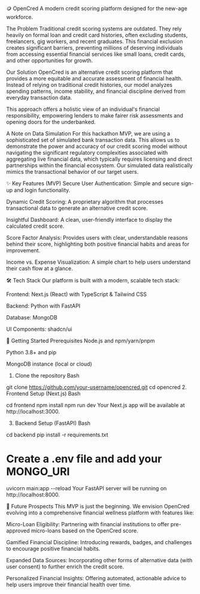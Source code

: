 🪙 OpenCred
A modern credit scoring platform designed for the new-age workforce.

The Problem
Traditional credit scoring systems are outdated. They rely heavily on formal loan and credit card histories, often excluding students, freelancers, gig workers, and recent graduates. This financial exclusion creates significant barriers, preventing millions of deserving individuals from accessing essential financial services like small loans, credit cards, and other opportunities for growth.

Our Solution
OpenCred is an alternative credit scoring platform that provides a more equitable and accurate assessment of financial health. Instead of relying on traditional credit histories, our model analyzes spending patterns, income stability, and financial discipline derived from everyday transaction data.

This approach offers a holistic view of an individual's financial responsibility, empowering lenders to make fairer risk assessments and opening doors for the underbanked.

A Note on Data Simulation
For this hackathon MVP, we are using a sophisticated set of simulated bank transaction data. This allows us to demonstrate the power and accuracy of our credit scoring model without navigating the significant regulatory complexities associated with aggregating live financial data, which typically requires licensing and direct partnerships within the financial ecosystem. Our simulated data realistically mimics the transactional behavior of our target users.

✨ Key Features (MVP)
Secure User Authentication: Simple and secure sign-up and login functionality.

Dynamic Credit Scoring: A proprietary algorithm that processes transactional data to generate an alternative credit score.

Insightful Dashboard: A clean, user-friendly interface to display the calculated credit score.

Score Factor Analysis: Provides users with clear, understandable reasons behind their score, highlighting both positive financial habits and areas for improvement.

Income vs. Expense Visualization: A simple chart to help users understand their cash flow at a glance.

🛠️ Tech Stack
Our platform is built with a modern, scalable tech stack:

Frontend: Next.js (React) with TypeScript & Tailwind CSS

Backend: Python with FastAPI

Database: MongoDB

UI Components: shadcn/ui

🚀 Getting Started
Prerequisites
Node.js and npm/yarn/pnpm

Python 3.8+ and pip

MongoDB instance (local or cloud)

1. Clone the repository
Bash

git clone https://github.com/your-username/opencred.git
cd opencred
2. Frontend Setup (Next.js)
Bash

cd frontend
npm install
npm run dev
Your Next.js app will be available at http://localhost:3000.

3. Backend Setup (FastAPI)
Bash

cd backend
pip install -r requirements.txt
# Create a .env file and add your MONGO_URI

uvicorn main:app --reload
Your FastAPI server will be running on http://localhost:8000.

🔮 Future Prospects
This MVP is just the beginning. We envision OpenCred evolving into a comprehensive financial wellness platform with features like:

Micro-Loan Eligibility: Partnering with financial institutions to offer pre-approved micro-loans based on the OpenCred score.

Gamified Financial Discipline: Introducing rewards, badges, and challenges to encourage positive financial habits.

Expanded Data Sources: Incorporating other forms of alternative data (with user consent) to further enrich the credit score.

Personalized Financial Insights: Offering automated, actionable advice to help users improve their financial health over time.
